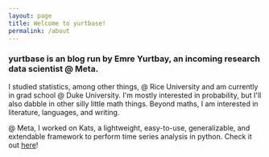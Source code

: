 ```yaml
---
layout: page
title: Welcome to yurtbase!
permalink: /about
---
```


### yurtbase is an blog run by Emre Yurtbay, an incoming research data scientist @ Meta.

I studied statistics, among other things, @ Rice University and am currently in grad school @ Duke University. I'm mostly interested in probability, but I'll also dabble in other silly little math things. Beyond maths, I am interested in literature, languages, and writing.

@ Meta, I worked on Kats, a lightweight, easy-to-use, generalizable, and extendable framework to perform time series analysis in python. Check it out [here](https://github.com/facebookresearch/Kats)!
